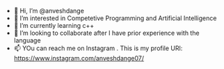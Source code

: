 - 👋 Hi, I’m @anveshdange
- 👀 I’m interested in Competetive Programming and Artificial Intelligence
- 🌱 I’m currently learning c++
- 💞️ I’m looking to collaborate after I have prior experience with the language
- 📫 YOu can reach me on Instagram . This is my profile URl: https://www.instagram.com/anveshdange07/

<!---
anveshdange/anveshdange is a ✨ special ✨ repository because its `README.md` (this file) appears on your GitHub profile.
You can click the Preview link to take a look at your changes.
--->
